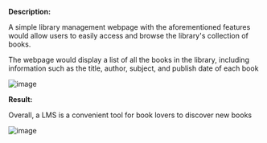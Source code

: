 **Description:**

A simple library management webpage with the aforementioned features would allow users to easily access and browse the library's collection of books.

The webpage would display a list of all the books in the library, including information such as the title, author, subject, and publish date of each book


![image](https://user-images.githubusercontent.com/117848741/232462736-1278f452-dee1-473d-bd96-4dc980a1c207.png)

**Result:**

 Overall, a LMS is a convenient tool for book lovers to discover new books 

![image](https://user-images.githubusercontent.com/117848741/232463197-24beb5fc-4c7b-41c2-a6c9-b78276df3224.png)
